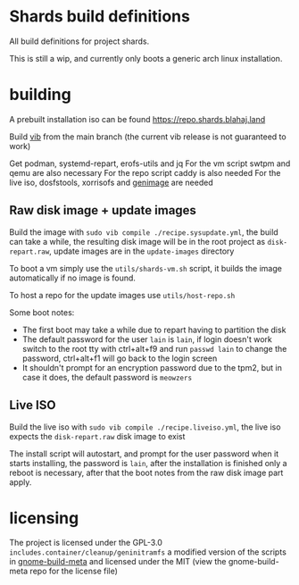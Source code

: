 # Shards build definitions
All build definitions for project shards.


This is still a wip, and currently only boots a generic arch linux installation.

# building
A prebuilt installation iso can be found https://repo.shards.blahaj.land

Build [vib](https://github.com/vanilla-os/vib) from the main branch (the current vib release is not guaranteed to work)

Get podman, systemd-repart, erofs-utils and jq
For the vm script swtpm and qemu are also necessary
For the repo script caddy is also needed
For the live iso, dosfstools, xorrisofs and [genimage](https://github.com/pengutronix/genimage) are needed

## Raw disk image + update images
Build the image with `sudo vib compile ./recipe.sysupdate.yml`, the build can take a while, the resulting disk image will be in the root project as `disk-repart.raw`, update images are in the `update-images` directory

To boot a vm simply use the `utils/shards-vm.sh` script, it builds the image automatically if no image is found.

To host a repo for the update images use `utils/host-repo.sh`

Some boot notes:
- The first boot may take a while due to repart having to partition the disk
- The default password for the user `lain` is `lain`, if login doesn't work switch to the root tty with ctrl+alt+f9 and run `passwd lain` to change the password, ctrl+alt+f1 will go back to the login screen
- It shouldn't prompt for an encryption password due to the tpm2, but in case it does, the default password is `meowzers`

## Live ISO
Build the live iso with `sudo vib compile ./recipe.liveiso.yml`, the live iso expects the `disk-repart.raw` disk image to exist

The install script will autostart, and prompt for the user password when it starts installing, the password is `lain`, after the installation is finished only a reboot is necessary, after that the boot notes from the raw disk image part apply.

# licensing
The project is licensed under the GPL-3.0
`includes.container/cleanup/geninitramfs` a modified version of the scripts in [gnome-build-meta](https://gitlab.gnome.org/gnome/gnome-build-meta) and licensed under the MIT (view the gnome-build-meta repo for the license file)
